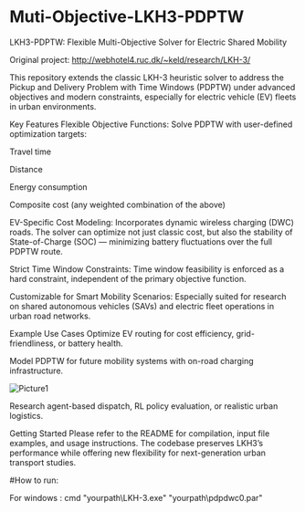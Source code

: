 # Muti-Objective-LKH3-PDPTW
LKH3-PDPTW: Flexible Multi-Objective Solver for Electric Shared Mobility

Original project: http://webhotel4.ruc.dk/~keld/research/LKH-3/

This repository extends the classic LKH-3 heuristic solver to address the Pickup and Delivery Problem with Time Windows (PDPTW) under advanced objectives and modern constraints, especially for electric vehicle (EV) fleets in urban environments.

Key Features
Flexible Objective Functions:
Solve PDPTW with user-defined optimization targets:

Travel time

Distance

Energy consumption

Composite cost (any weighted combination of the above)

EV-Specific Cost Modeling:
Incorporates dynamic wireless charging (DWC) roads. The solver can optimize not just classic cost, but also the stability of State-of-Charge (SOC) — minimizing battery fluctuations over the full PDPTW route.

Strict Time Window Constraints:
Time window feasibility is enforced as a hard constraint, independent of the primary objective function.

Customizable for Smart Mobility Scenarios:
Especially suited for research on shared autonomous vehicles (SAVs) and electric fleet operations in urban road networks.

Example Use Cases
Optimize EV routing for cost efficiency, grid-friendliness, or battery health.

Model PDPTW for future mobility systems with on-road charging infrastructure.


![Picture1](https://github.com/user-attachments/assets/1f9a7ad9-aaf1-4ce0-9132-84aeab220a4c)

Research agent-based dispatch, RL policy evaluation, or realistic urban logistics.

Getting Started
Please refer to the README for compilation, input file examples, and usage instructions.
The codebase preserves LKH3’s performance while offering new flexibility for next-generation urban transport studies.


#How to run:

For windows : cmd    "yourpath\LKH-3.exe" "yourpath\pdpdwc0.par"
